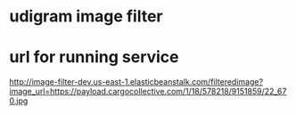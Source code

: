 # udigram image filter

# url for running service
http://image-filter-dev.us-east-1.elasticbeanstalk.com/filteredimage?image_url=https://payload.cargocollective.com/1/18/578218/9151859/22_670.jpg
